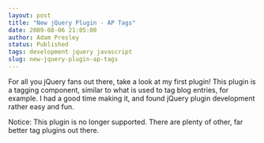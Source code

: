 ```yaml
---
layout: post
title: "New jQuery Plugin - AP Tags"
date: 2009-08-06 21:05:00
author: Adam Presley
status: Published
tags: development jquery javascript
slug: new-jquery-plugin-ap-tags
---
```

For all you jQuery fans out there, take a look at my first plugin! This
plugin is a tagging component, similar to what is used to tag blog
entries, for example. I had a good time making it, and found jQuery
plugin development rather easy and fun. 

Notice: This plugin is no longer supported. There are plenty of other, far better tag plugins out there.